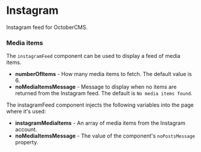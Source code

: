 # Instagram
Instagram feed for OctoberCMS.

### Media items
The `instagramFeed` component can be used to display a feed of media items.
- **numberOfItems** - How many media items to fetch. The default value is 6.
- **noMediaItemsMessage** - Message to display when no items are returned from the Instagram feed. The default is `No media items found`.

The instagramFeed component injects the following variables into the page where it's used:
- **instagramMediaItems** - An array of media items from the Instagram account.
- **noMediaItemsMessage** - The value of the component's `noPostsMessage` property.
